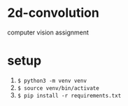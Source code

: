 # 2d-convolution
computer vision assignment

# setup
1. ```$ python3 -m venv venv```
2. ```$ source venv/bin/activate```
3. ```$ pip install -r requirements.txt```
